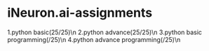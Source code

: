 # iNeuron.ai-assignments

1.python basic(25/25)\n
2.python advance(25/25)\n
3.python basic programming(/25)\n
4.python advance programming(/25)\n
